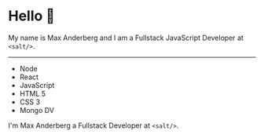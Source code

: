 # Hello 👋

My name is Max Anderberg and I am a Fullstack JavaScript Developer at `<salt/>`. 

---

* Node
* React
* JavaScript
* HTML 5 
* CSS 3
* Mongo DV

I'm Max Anderberg a Fullstack Developer at `<salt/>`.

